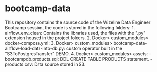# bootcamp-data
This repository contains the source code of the Wizeline Data Engineer Bootcamp session, the code is stored in the following folders:  1. airflow_env_clean: Contains the libraries used, the files with the ".py" extension housed in the project folders.  2. Docker> custom_modules> docker-compose.yml:  3. Docker> custom_modules> bootcamp-data-airflow-load-data-into-db.py: custom operator built in the "S3ToPostgresTransfer" DEMO.  4. Docker> custom_modules> assets: -bootcampdb.products.sql: DDL CREATE TABLE PRODUCTS statement. -products.csv: Data source stored in S3.
